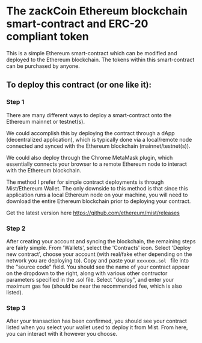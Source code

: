# The zackCoin Ethereum blockchain smart-contract and ERC-20 compliant token
This is a simple Ethereum smart-contract which can be modified and deployed to the Ethereum blockchain.
The tokens within this smart-contract can be purchased by anyone.

## To deploy this contract (or one like it):
### Step 1
There are many different ways to deploy a smart-contract onto the Ethereum mainnet or testnet(s).

We could accomplish this by deploying the contract through a dApp (decentralized application), which is typically done via a local/remote node connected and synced with the Ethereum blockchain (mainnet/testnet(s)).

We could also deploy through the Chrome MetaMask plugin, which essentially connects your browser to a remote Ethereum node to interact with the Ethereum blockchain.

The method I prefer for simple contract deployments is through Mist/Ethereum Wallet. The only downside to this method is that since this application runs a local Ethereum node on your machine, you will need to download the entire Ethereum blockchain prior to deploying your contract.

Get the latest version here https://github.com/ethereum/mist/releases

### Step 2
After creating your account and syncing the blockchain, the remaining steps are fairly simple.
From 'Wallets', select the 'Contracts' icon.
Select 'Deploy new contract', choose your account (with real/fake ether depending on the network you are deploying to).
Copy and paste your ```xxxxxxx.sol ``` file into the "source code" field.
You should see the name of your contract appear on the dropdown to the right, along with various other contructor parameters specified in the .sol file.
Select "deploy", and enter your maximum gas fee (should be near the recommended fee, which is also listed).

### Step 3
After your transaction has been confirmed, you should see your contract listed when you select your wallet used to deploy it from Mist.
From here, you can interact with it however you choose.
